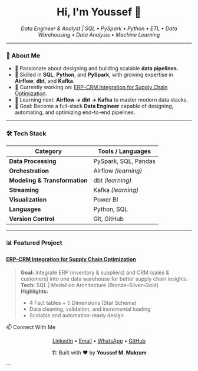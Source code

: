 <h1 align="center">Hi, I'm Youssef 👋</h1>

<p align="center">
  <em>Data Engineer & Analyst | SQL • PySpark • Python • ETL • Data Warehousing • Data Analysis • Machine Learning</em>
</p>

---

### 🚀 About Me

- 🧩 Passionate about designing and building scalable **data pipelines**.  
- 🧠 Skilled in **SQL**, **Python**, and **PySpark**, with growing expertise in **Airflow**, **dbt**, and **Kafka**.  
- 💼 Currently working on: [ERP–CRM Integration for Supply Chain Optimization](https://github.com/YoussefMakram27/ERP-CRM-Integration-for-Supply-Chain-Optimization).  
- 🌱 Learning next: **Airflow → dbt → Kafka** to master modern data stacks.  
- 🎯 Goal: Become a full-stack **Data Engineer** capable of designing, automating, and optimizing end-to-end pipelines.  

---

### 🛠️ Tech Stack

| Category | Tools / Languages |
|-----------|-------------------|
| **Data Processing** | PySpark, SQL, Pandas |
| **Orchestration** | Airflow *(learning)* |
| **Modeling & Transformation** | dbt *(learning)* |
| **Streaming** | Kafka *(learning)* |
| **Visualization** | Power BI |
| **Languages** | Python, SQL |
| **Version Control** | Git, GitHub |

---

### 📊 Featured Project

#### [ERP–CRM Integration for Supply Chain Optimization](https://github.com/YoussefMakram27/ERP-CRM-Integration-for-Supply-Chain-Optimization)

> **Goal:** Integrate ERP (inventory & suppliers) and CRM (sales & customers) into one data warehouse for better supply chain insights.  
> **Tech:** SQL | Medallion Architecture (Bronze–Silver–Gold)  
> **Highlights:**  
> - 4 Fact tables + 5 Dimensions (Star Schema)  
> - Data cleaning, validation, and incremental loading  
> - Scalable and automation-ready design  

📫 Connect With Me
<p align="center"> <a href="https://www.linkedin.com/in/youssef-m-makram-m-osman-659a56233/" target="_blank">LinkedIn</a> • <a href="mailto:youssefmakram2108@gmail.com">Email</a> • <a href="https://wa.me/201281446248" target="_blank">WhatsApp</a> • <a href="https://github.com/YoussefMakram27" target="_blank">GitHub</a> </p>

<p align="center"> 🏗️ Built with ❤️ by <strong>Youssef M. Makram</strong> </p> ```
